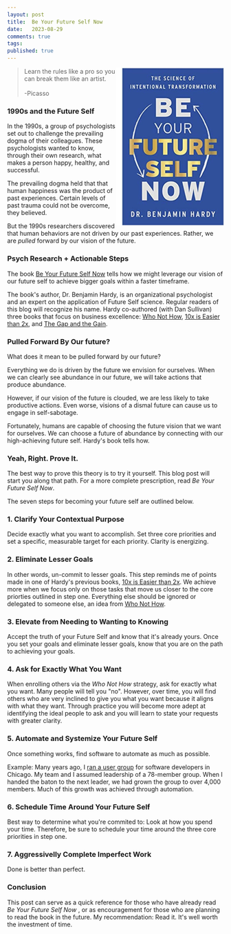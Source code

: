 ```yaml
---
layout: post
title:  Be Your Future Self Now
date:   2023-08-29
comments: true
tags: 
published: true
---
```

 
<img src="/images/Be_Your_Future_Self_Now.jpg" align="right" width="250" padding="10" alt="Be Your Future Self Now by Dr Benjamin Hardy" title="Be Your Future Self Now by Dr Benjamin Hardy" /> 

>Learn the rules like a pro so you can break them like an artist.<br/>&nbsp;<br/> -Picasso

### 1990s and the Future Self

In the 1990s, a group of psychologists set out to challenge the prevailing dogma of their colleagues. These psychologists wanted to know, through their own research, what makes a person happy, healthy, and successful.

The prevailing dogma held that that human happiness was the product of past experiences. Certain levels of past trauma could not be overcome, they believed.  

But the 1990s researchers discovered that human behaviors are not driven by our past experiences. Rather, we are _pulled_ forward by our vision of the future. 

<!--more-->

### Psych Research + Actionable Steps

The book [Be Your Future Self Now](https://futureself.com/) tells how we might leverage our vision of our future self to achieve bigger goals within a faster timeframe.

The book's author, Dr. Benjamin Hardy, is an organizational psychologist and an expert on the application of Future Self science. Regular readers of this blog will recognize his name. Hardy co-authored (with Dan Sullivan) three books that focus on business excellence: [Who Not How](/blog/2021/05/29/who-not-how/), [10x is Easier than 2x](/blog/2023/06/08/10x-is-easier-than-2x/), and [The Gap and the Gain](/blog/2022/09/29/achieve-more-measure-the-gain/).

### Pulled Forward By Our future?

What does it mean to be pulled forward by our future?

Everything we do is driven by the future we envision for ourselves. When we can clearly see abundance in our future, we will take actions that produce abundance.

However, if our vision of the future is clouded, we are less likely to take productive actions. Even worse, visions of a dismal future can cause us to engage in self-sabotage. 

Fortunately, humans are capable of choosing the future vision that we want for ourselves. We can choose a future of abundance by connecting with our high-achieving future self. Hardy's book tells how.

### Yeah, Right. Prove It.

The best way to prove this theory is to try it yourself. This blog post will start you along that path. For a more complete prescription, read _Be Your Future Self Now_. 

The seven steps for becoming your future self are outlined below.

### 1. Clarify Your Contextual Purpose

Decide exactly what you want to accomplish. Set three core priorities and set a specific, measurable target for each priority. Clarity is energizing.

### 2. Eliminate Lesser Goals

In other words, un-commit to lesser goals. This step reminds me of points made in one of Hardy's previous books, [10x is Easier than 2x](/blog/2023/06/08/10x-is-easier-than-2x/). We achieve more when we focus only on those tasks that move us closer to the core priorties outlined in step one. Everything else should be ignored or delegated to someone else, an idea from [Who Not How](/blog/2021/05/29/who-not-how/).

### 3. Elevate from Needing to Wanting to Knowing

Accept the truth of your Future Self and know that it's already yours. Once you set your goals and eliminate lesser goals, know that you are on the path to achieving your goals.

### 4. Ask for Exactly What You Want

When enrolling others via the _Who Not How_ strategy, ask for exactly what you want. Many people will tell you "no". However, over time, you will find others who are very inclined to give you what you want because it aligns with what they want. Through practice you will become more adept at identifying the ideal people to ask and you will learn to state your requests with greater clarity.

### 5. Automate and Systemize Your Future Self

Once something works, find software to automate as much as possible.

Example: Many years ago, I [ran a user group](/blog/2014/05/30/how-to-grow-a-user-group/) for software developers in Chicago. My team and I assumed leadership of a 78-member group. When I handed the baton to the next leader, we had grown the group to over 4,000 members. Much of this growth was achieved through automation.

### 6. Schedule Time Around Your Future Self

Best way to determine what you're commited to: Look at how you spend your time. Therefore, be sure to schedule your time around the three core priorities in step one.


### 7. Aggressivelly Complete Imperfect Work

Done is better than perfect. 

### Conclusion

This post can serve as a quick reference for those who have already read _Be Your Future Self Now_ , or as encouragement for those who are planning to read  the book in the future. My recommendation: Read it. It's well worth the investment of time.
